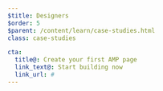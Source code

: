 ```yaml
---
$title: Designers
$order: 5
$parent: /content/learn/case-studies.html
class: case-studies

cta:
  title@: Create your first AMP page
  link_text@: Start building now
  link_url: #
---
```

